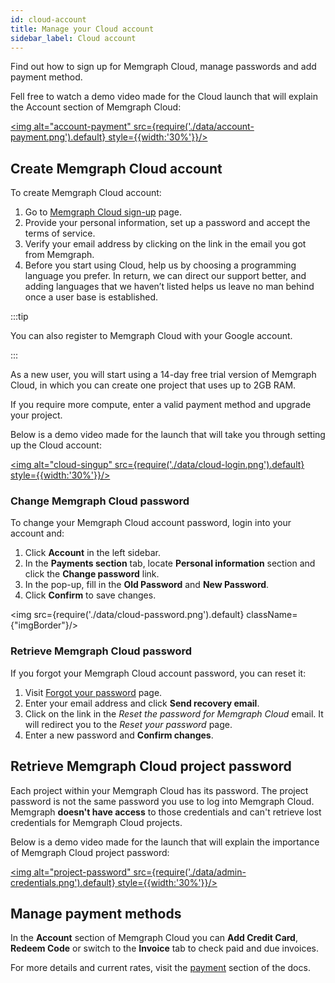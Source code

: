```yaml
---
id: cloud-account
title: Manage your Cloud account
sidebar_label: Cloud account
---
```


Find out how to sign up for Memgraph Cloud, manage passwords and add payment method.

Fell free to watch a demo video made for the Cloud launch that will explain
the Account section of Memgraph Cloud: 

[<img alt="account-payment" src={require('./data/account-payment.png').default} style={{width:'30%'}}/>](https://youtu.be/Tt5KPKylU8k?t=941 "Account section")

## Create Memgraph Cloud account

To create Memgraph Cloud account:

1. Go to [Memgraph Cloud sign-up](https://cloud.memgraph.com/signup) page.
2. Provide your personal information, set up a password and accept the terms of
   service. 
3. Verify your email address by clicking on the link in the email you got from
   Memgraph.
4. Before you start using Cloud, help us by choosing a programming language you
   prefer. In return, we can direct our support better, and adding languages
   that we haven’t listed helps us leave no man behind once a user base is
   established. 

:::tip

You can also register to Memgraph Cloud with your Google account. 

:::


As a new user, you will start using a 14-day free trial version of Memgraph
Cloud, in which you can create one project that uses up to 2GB RAM. 

If you require more compute, enter a valid payment method and upgrade your
project.

Below is a demo video made for the launch that will take you through setting up
the Cloud account: 

[<img alt="cloud-singup" src={require('./data/cloud-login.png').default} style={{width:'30%'}}/>](https://youtu.be/Tt5KPKylU8k?t=683 "How to create Cloud account")

### Change Memgraph Cloud password

To change your Memgraph Cloud account password, login into your account and:

1. Click **Account** in the left sidebar.
2. In the **Payments section** tab, locate **Personal information** section and
   click the **Change password** link.
3. In the pop-up, fill in the **Old Password** and **New Password**.
4. Click **Confirm** to save changes.

<img src={require('./data/cloud-password.png').default} className={"imgBorder"}/>

### Retrieve Memgraph Cloud password

If you forgot your Memgraph Cloud account password, you can reset it:

1. Visit [Forgot your
   password](https://cloud.memgraph.com/reset-password-request) page. 
2. Enter your email address and click **Send recovery email**. 
3. Click on the link in the *Reset the password for Memgraph Cloud* email. It
   will redirect you to the *Reset your password* page.
4. Enter a new password and **Confirm changes**.

## Retrieve Memgraph Cloud project password

Each project within your Memgraph Cloud has its password. The project
password is not the same password you use to log into Memgraph Cloud. Memgraph
**doesn't have access** to those credentials and can't retrieve lost credentials
for Memgraph Cloud projects.

Below is a demo video made for the launch that will explain the importance of
Memgraph Cloud project password: 

[<img alt="project-password" src={require('./data/admin-credentials.png').default} style={{width:'30%'}}/>](https://youtu.be/Tt5KPKylU8k?t=862 "Why is it important to remember your project password")

## Manage payment methods

In the **Account** section of Memgraph Cloud you can **Add Credit Card**,
**Redeem Code** or switch to the **Invoice** tab to check paid and due invoices. 

For more details and current rates, visit the [payment](payment) section of the
docs. 